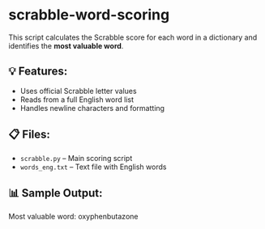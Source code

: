 # scrabble-word-scoring
This script calculates the Scrabble score for each word in a dictionary and identifies the **most valuable word**.

## 💡 Features:
- Uses official Scrabble letter values
- Reads from a full English word list
- Handles newline characters and formatting

## 📋 Files:
- `scrabble.py` – Main scoring script
- `words_eng.txt` – Text file with English words

## 📊 Sample Output:
Most valuable word: oxyphenbutazone
